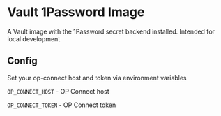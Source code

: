 # Vault 1Password Image

A Vault image with the 1Password secret backend installed. Intended for local development

## Config

Set your op-connect host and token via environment variables

`OP_CONNECT_HOST` - OP Connect host

`OP_CONNECT_TOKEN` - OP Connect token
